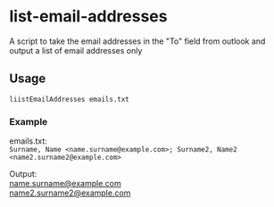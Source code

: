 # list-email-addresses

A script to take the email addresses in the "To" field from outlook and output a list of email addresses only

## Usage

`liistEmailAddresses emails.txt`

### Example

emails.txt:<br />
`Surname, Name <name.surname@example.com>; Surname2, Name2 <name2.surname2@example.com>`

Output:<br />
name.surname@example.com<br />
name2.surname2@example.com
